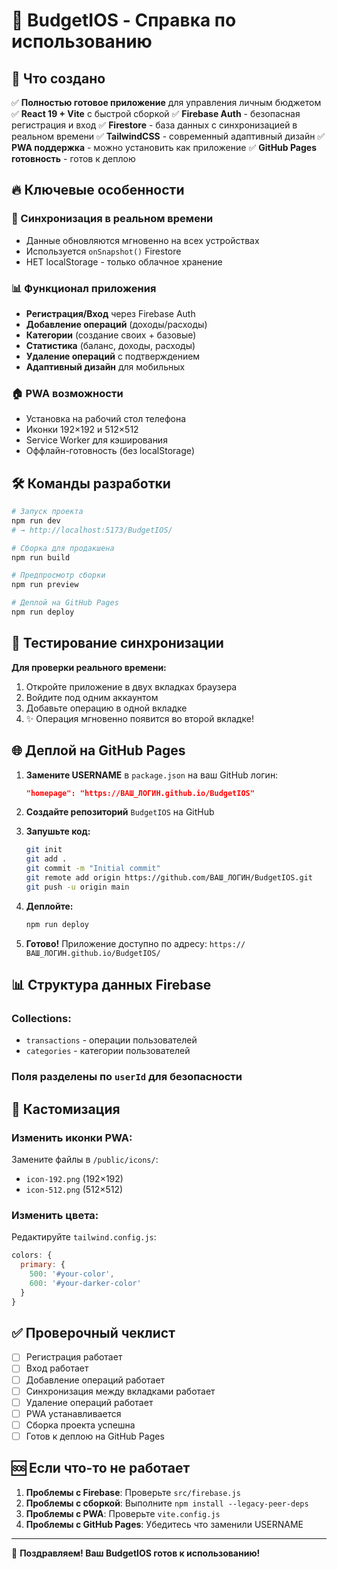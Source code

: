 # 📱 BudgetIOS - Справка по использованию

## 🚀 Что создано

✅ **Полностью готовое приложение** для управления личным бюджетом
✅ **React 19 + Vite** с быстрой сборкой
✅ **Firebase Auth** - безопасная регистрация и вход
✅ **Firestore** - база данных с синхронизацией в реальном времени
✅ **TailwindCSS** - современный адаптивный дизайн
✅ **PWA поддержка** - можно установить как приложение
✅ **GitHub Pages готовность** - готов к деплою

## 🔥 Ключевые особенности

### 🔄 Синхронизация в реальном времени

- Данные обновляются мгновенно на всех устройствах
- Используется `onSnapshot()` Firestore
- НЕТ localStorage - только облачное хранение

### 📊 Функционал приложения

- **Регистрация/Вход** через Firebase Auth
- **Добавление операций** (доходы/расходы)
- **Категории** (создание своих + базовые)
- **Статистика** (баланс, доходы, расходы)
- **Удаление операций** с подтверждением
- **Адаптивный дизайн** для мобильных

### 🏠 PWA возможности

- Установка на рабочий стол телефона
- Иконки 192×192 и 512×512
- Service Worker для кэширования
- Оффлайн-готовность (без localStorage)

## 🛠 Команды разработки

```bash
# Запуск проекта
npm run dev
# → http://localhost:5173/BudgetIOS/

# Сборка для продакшена
npm run build

# Предпросмотр сборки
npm run preview

# Деплой на GitHub Pages
npm run deploy
```

## 📱 Тестирование синхронизации

**Для проверки реального времени:**

1. Откройте приложение в двух вкладках браузера
2. Войдите под одним аккаунтом
3. Добавьте операцию в одной вкладке
4. ✨ Операция мгновенно появится во второй вкладке!

## 🌐 Деплой на GitHub Pages

1. **Замените USERNAME** в `package.json` на ваш GitHub логин:

   ```json
   "homepage": "https://ВАШ_ЛОГИН.github.io/BudgetIOS"
   ```

2. **Создайте репозиторий** `BudgetIOS` на GitHub

3. **Запушьте код:**

   ```bash
   git init
   git add .
   git commit -m "Initial commit"
   git remote add origin https://github.com/ВАШ_ЛОГИН/BudgetIOS.git
   git push -u origin main
   ```

4. **Деплойте:**

   ```bash
   npm run deploy
   ```

5. **Готово!** Приложение доступно по адресу:
   `https://ВАШ_ЛОГИН.github.io/BudgetIOS/`

## 📊 Структура данных Firebase

### Collections:

- `transactions` - операции пользователей
- `categories` - категории пользователей

### Поля разделены по `userId` для безопасности

## 🔧 Кастомизация

### Изменить иконки PWA:

Замените файлы в `/public/icons/`:

- `icon-192.png` (192×192)
- `icon-512.png` (512×512)

### Изменить цвета:

Редактируйте `tailwind.config.js`:

```js
colors: {
  primary: {
    500: '#your-color',
    600: '#your-darker-color'
  }
}
```

## ✅ Проверочный чеклист

- [ ] Регистрация работает
- [ ] Вход работает
- [ ] Добавление операций работает
- [ ] Синхронизация между вкладками работает
- [ ] Удаление операций работает
- [ ] PWA устанавливается
- [ ] Сборка проекта успешна
- [ ] Готов к деплою на GitHub Pages

## 🆘 Если что-то не работает

1. **Проблемы с Firebase**: Проверьте `src/firebase.js`
2. **Проблемы с сборкой**: Выполните `npm install --legacy-peer-deps`
3. **Проблемы с PWA**: Проверьте `vite.config.js`
4. **Проблемы с GitHub Pages**: Убедитесь что заменили USERNAME

---

🎉 **Поздравляем! Ваш BudgetIOS готов к использованию!**
